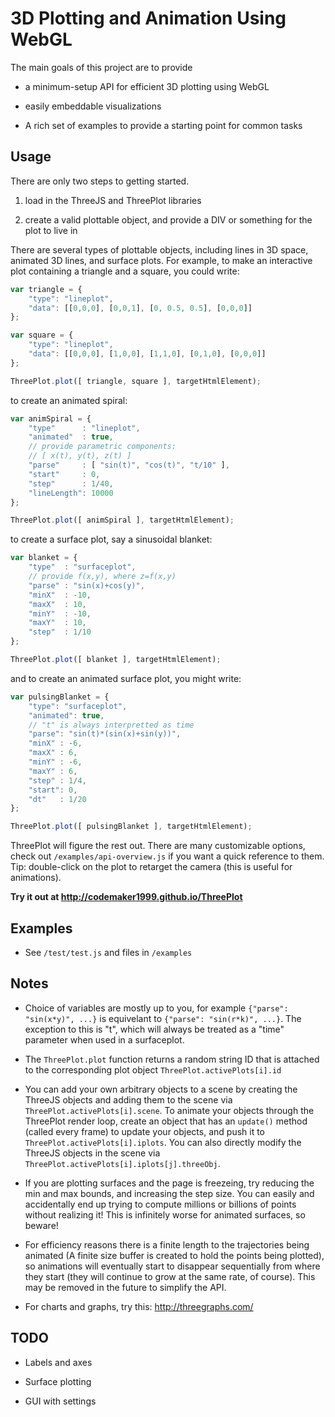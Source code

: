 3D Plotting and Animation Using WebGL
======================================

The main goals of this project are to provide

* a minimum-setup API for efficient 3D plotting using WebGL

* easily embeddable visualizations

* A rich set of examples to provide a starting point for common tasks

Usage
------

There are only two steps to getting started.

1. load in the ThreeJS and ThreePlot libraries

2. create a valid plottable object, and provide a DIV or something for the plot to live in

There are several types of plottable objects, including lines in 3D space, animated 3D lines, and surface plots. For example, to make an interactive plot containing a triangle and a square, you could write:

```js
var triangle = {
    "type": "lineplot",
    "data": [[0,0,0], [0,0,1], [0, 0.5, 0.5], [0,0,0]]
};

var square = {
    "type": "lineplot",
    "data": [[0,0,0], [1,0,0], [1,1,0], [0,1,0], [0,0,0]]
};

ThreePlot.plot([ triangle, square ], targetHtmlElement);
```

to create an animated spiral:

```js
var animSpiral = {
    "type"      : "lineplot",
    "animated"  : true,
    // provide parametric components:
    // [ x(t), y(t), z(t) ]
    "parse"     : [ "sin(t)", "cos(t)", "t/10" ],
    "start"     : 0,
    "step"      : 1/40,
    "lineLength": 10000
};

ThreePlot.plot([ animSpiral ], targetHtmlElement);
```

to create a surface plot, say a sinusoidal blanket:

```js
var blanket = {
    "type"  : "surfaceplot",
    // provide f(x,y), where z=f(x,y)
    "parse" : "sin(x)+cos(y)",
    "minX"  : -10,
    "maxX"  : 10,
    "minY"  : -10,
    "maxY"  : 10,
    "step"  : 1/10
};

ThreePlot.plot([ blanket ], targetHtmlElement);
```

and to create an animated surface plot, you might write:

```js
var pulsingBlanket = {
    "type": "surfaceplot",
    "animated": true,
    // "t" is always interpretted as time
    "parse": "sin(t)*(sin(x)+sin(y))",
    "minX" : -6,
    "maxX" : 6,
    "minY" : -6,
    "maxY" : 6,
    "step" : 1/4,
    "start": 0,
    "dt"   : 1/20
};

ThreePlot.plot([ pulsingBlanket ], targetHtmlElement);
```

ThreePlot will figure the rest out. There are many customizable options, check out `/examples/api-overview.js` if you want a quick reference to them. Tip: double-click on the plot to retarget the camera (this is useful for animations).

**Try it out at http://codemaker1999.github.io/ThreePlot**

Examples
---------

* See `/test/test.js` and files in `/examples`

Notes
------

* Choice of variables are mostly up to you, for example `{"parse": "sin(x*y)", ...}` is equivelant to `{"parse": "sin(r*k)", ...}`. The exception to this is "t", which will always be treated as a "time" parameter when used in a surfaceplot.


* The `ThreePlot.plot` function returns a random string ID that is attached to the corresponding plot object `ThreePlot.activePlots[i].id`

* You can add your own arbitrary objects to a scene by creating the ThreeJS objects and adding them to the scene via `ThreePlot.activePlots[i].scene`. To animate your objects through the ThreePlot render loop, create an object that has an `update()` method (called every frame) to update your objects, and push it to `ThreePlot.activePlots[i].iplots`. You can also directly modify the ThreeJS objects in the scene via `ThreePlot.activePlots[i].iplots[j].threeObj`.

* If you are plotting surfaces and the page is freezeing, try reducing the min and max bounds, and increasing the step size. You can easily and accidentally end up trying to compute millions or billions of points without realizing it! This is infinitely worse for animated surfaces, so beware!

* For efficiency reasons there is a finite length to the trajectories being animated (A finite size buffer is created to hold the points being plotted), so animations will eventually start to disappear sequentially from where they start (they will continue to grow at the same rate, of course). This may be removed in the future to simplify the API.

* For charts and graphs, try this: http://threegraphs.com/

TODO
-----

* Labels and axes

* Surface plotting

* GUI with settings
